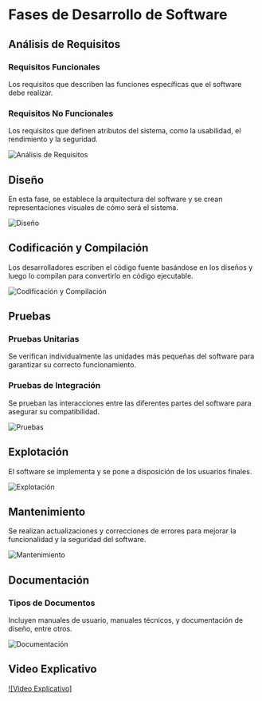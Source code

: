 # Fases de Desarrollo de Software

## Análisis de Requisitos

### Requisitos Funcionales
Los requisitos que describen las funciones específicas que el software debe realizar.

### Requisitos No Funcionales
Los requisitos que definen atributos del sistema, como la usabilidad, el rendimiento y la seguridad.

![Análisis de Requisitos](https://www.sistedes.es/files/requisitos.jpeg)

## Diseño
En esta fase, se establece la arquitectura del software y se crean representaciones visuales de cómo será el sistema.

![Diseño](https://streambe.com/wp-content/uploads/2022/09/diseno-we-grafico-scaled.jpg)

## Codificación y Compilación
Los desarrolladores escriben el código fuente basándose en los diseños y luego lo compilan para convertirlo en código ejecutable.

![Codificación y Compilación](https://media.licdn.com/dms/image/D4D12AQGagfws8p9Cvw/article-cover_image-shrink_720_1280/0/1685975417363?e=2147483647&v=beta&t=AhuNH9ulITjhOXDVcw-ySokEysd-8OwDA4tOBlSY-80)

## Pruebas

### Pruebas Unitarias
Se verifican individualmente las unidades más pequeñas del software para garantizar su correcto funcionamiento.

### Pruebas de Integración
Se prueban las interacciones entre las diferentes partes del software para asegurar su compatibilidad.

![Pruebas](https://quodem.com/wp-content/uploads/2022/03/Software-outsourcing.jpg)

## Explotación
El software se implementa y se pone a disposición de los usuarios finales.

![Explotación](https://i0.wp.com/www.lenguajejuridico.com/wp-content/uploads/2022/03/diccionario-juridico-contrato-licencia-software.jpg?fit=950%2C600&ssl=1)

## Mantenimiento
Se realizan actualizaciones y correcciones de errores para mejorar la funcionalidad y la seguridad del software.

![Mantenimiento](https://arsoftlabs.com.co/images/services/softwaremant.jpg)

## Documentación

### Tipos de Documentos
Incluyen manuales de usuario, manuales técnicos, y documentación de diseño, entre otros.

![Documentación](https://acf.geeknetic.es/imagenes/tutoriales/91-archivos-extensiones-programas-muestra.jpg)

## Video Explicativo
[![Video Explicativo]](https://youtu.be/s5ABwHaN7as?feature=shared)